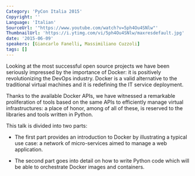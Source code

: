 ```yaml
---
Category: 'PyCon Italia 2015'
Copyright: ''
Language: 'Italian'
SourceUrl: '"https://www.youtube.com/watch?v=5ph4Ou4SNlw"'
ThumbnailUrl: 'https://i.ytimg.com/vi/5ph4Ou4SNlw/maxresdefault.jpg'
date: '2015-06-09'
speakers: [Giancarlo Fanelli, Massimiliano Cuzzoli]
tags: []
---
```

Looking at the most successful open source projects we have been seriously impressed by the importance of Docker: it is positively revolutionizing the DevOps industry. Docker is a valid alternative to the traditional virtual machines and it is redefining the IT service deployment.

Thanks to the available Docker APIs, we have witnessed a remarkable proliferation of tools based on the same APIs to efficiently manage virtual infrastructures: a place of honor, among of all of these, is reserved to the libraries and tools written in Python.

This talk is divided into two parts:

* The first part provides an introduction to Docker by illustrating a typical use case: a network of micro-services aimed to manage a web application.

* The second part goes into detail on how to write Python code which will be able to orchestrate Docker images and containers.
